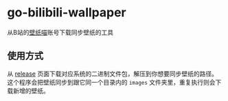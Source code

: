 # go-bilibili-wallpaper

从B站的[壁纸喵](https://space.bilibili.com/6823116)账号下载同步壁纸的工具

## 使用方式

从 [release](https://github.com/AyakuraYuki/go-bilibili-wallpaper/releases) 页面下载对应系统的二进制文件包，解压到你想要同步壁纸的路径。这个程序会把壁纸同步到跟它同一个目录内的 `images` 文件夹里，重复执行则会下载新增的壁纸。

```shell

```
